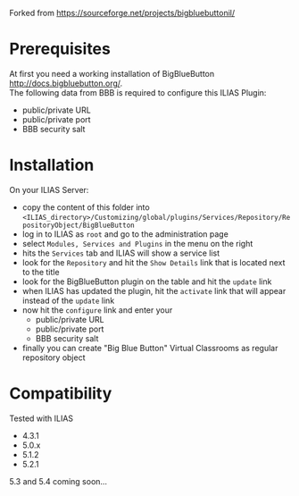 Forked from https://sourceforge.net/projects/bigbluebuttonil/

# Prerequisites

At first you need a working installation of BigBlueButton http://docs.bigbluebutton.org/.  
The following data from BBB is required to configure this ILIAS Plugin:

- public/private URL
- public/private port 
- BBB security salt

# Installation

On your ILIAS Server:

- copy the content of this folder into `<ILIAS_directory>/Customizing/global/plugins/Services/Repository/RepositoryObject/BigBlueButton`
- log in to ILIAS as `root` and go to the administration page
- select `Modules, Services and Plugins` in the menu on the right
- hits the `Services` tab and ILIAS will show a service list
- look for the `Repository` and hit the `Show Details` link that is located next to the title
- look for the BigBlueButton plugin on the table and hit the `update` link
- when ILIAS has updated the plugin, hit the `activate` link that will appear instead of the `update` link
- now hit the `configure` link and enter your 
    - public/private URL
    - public/private port 
    - BBB security salt
- finally you can create "Big Blue Button" Virtual Classrooms as regular repository object


# Compatibility

Tested with ILIAS

- 4.3.1
- 5.0.x
- 5.1.2
- 5.2.1

5.3 and 5.4 coming soon...
